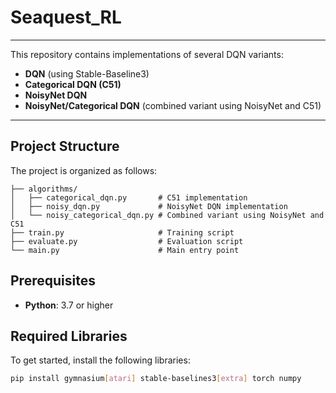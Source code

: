 # Seaquest_RL

---

This repository contains implementations of several DQN variants:

- **DQN** (using Stable-Baseline3)
- **Categorical DQN (C51)**
- **NoisyNet DQN**
- **NoisyNet/Categorical DQN** (combined variant using NoisyNet and C51)

---


## Project Structure

The project is organized as follows:

```plaintext
├── algorithms/
│   ├── categorical_dqn.py       # C51 implementation
│   ├── noisy_dqn.py             # NoisyNet DQN implementation
│   └── noisy_categorical_dqn.py # Combined variant using NoisyNet and C51
├── train.py                     # Training script
├── evaluate.py                  # Evaluation script
└── main.py                      # Main entry point
```
## Prerequisites

- **Python**: 3.7 or higher

## Required Libraries

To get started, install the following libraries:

```bash
pip install gymnasium[atari] stable-baselines3[extra] torch numpy
